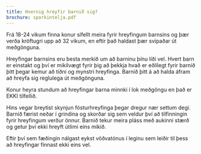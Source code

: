 ```yaml
---
title: Hvernig hreyfir barnið sig?
brochure: sporkintelja.pdf
---
```


Frá 18-24 vikum finna konur sífellt meira fyrir hreyfingum barnsins og þær verða kröftugri upp að 32 vikum, en eftir það haldast þær svipaðar út meðgönguna.

Hreyfingar barnsins eru besta merkið um að barninu þínu líði vel. Hvert barn er einstakt og því er mikilvægt fyrir þig að þekkja
hvað er eðlilegt fyrir barnið þitt þegar kemur að tíðni og mynstri hreyfinga.
Barnið þitt á að halda áfram að hreyfa sig reglulega út meðgönguna.

Konur heyra stundum að hreyfingar barna minnki í lok meðgöngu en það er EKKI tilfellið.

Hins vegar breytist skynjun fósturhreyfinga þegar dregur nær settum degi. Barnið færist neðar í grindina og skorðar sig sem veldur því að tilfinningin fyrir hreyfingum verður önnur. Barnið tekur meira pláss með aukinni stærð og getur því ekki hreyft útlimi eins mikið.

Eftir því sem fæðingin nálgast eykst vöðvatónus í leginu sem leiðir til þess að hreyfingar finnast ekki eins vel.
